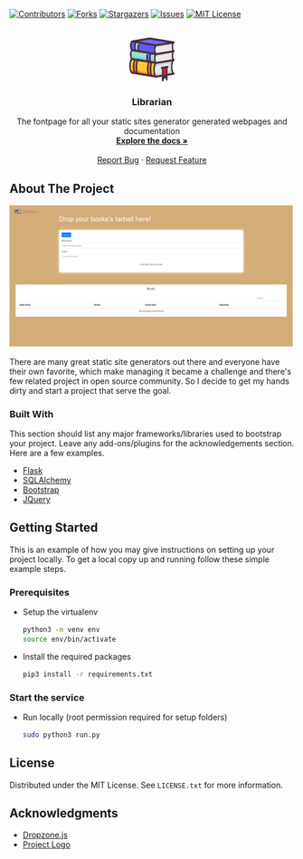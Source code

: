 <div id="top"></div>

<!-- PROJECT SHIELDS -->
[![Contributors][contributors-shield]][contributors-url]
[![Forks][forks-shield]][forks-url]
[![Stargazers][stars-shield]][stars-url]
[![Issues][issues-shield]][issues-url]
[![MIT License][license-shield]][license-url]

<!-- PROJECT LOGO -->
<br />
<div align="center">
  <a href="https://github.com/lienching/Librarian">
    <img src="app/static/img/book.png" alt="Logo" width="80" height="80">
  </a>

  <h3 align="center">Librarian</h3>

  <p align="center">
    The fontpage for all your static sites generator generated webpages and documentation
    <br />
    <a href="https://github.com/lienching/Librarian"><strong>Explore the docs »</strong></a>
    <br />
    <br />
    <a href="https://github.com/lienching/Librarian/issues">Report Bug</a>
    ·
    <a href="https://github.com/lienching/Librarian/issues">Request Feature</a>
  </p>
</div>

## About The Project

[![Product Name Screen Shot][product-screenshot]](https://github.com/lienching/Librarian)

There are many great static site generators out there and everyone have their own favorite, which make managing it became a challenge and there's few related project in open source community. So I decide to get my hands dirty and start a project that serve the goal.  

### Built With

This section should list any major frameworks/libraries used to bootstrap your project. Leave any add-ons/plugins for the acknowledgements section. Here are a few examples.

* [Flask](https://flask.palletsprojects.com/en/2.1.x/)
* [SQLAlchemy](https://www.sqlalchemy.org/)
* [Bootstrap](https://getbootstrap.com)
* [JQuery](https://jquery.com)


<!-- GETTING STARTED -->
## Getting Started

This is an example of how you may give instructions on setting up your project locally.
To get a local copy up and running follow these simple example steps.

### Prerequisites

* Setup the virtualenv
    ```sh
    python3 -m venv env
    source env/bin/activate
    ```
* Install the required packages
    ```sh
    pip3 install -r requirements.txt
    ```

### Start the service

* Run locally (root permission required for setup folders)
    ```sh
    sudo python3 run.py
    ```
<!-- LICENSE -->
## License

Distributed under the MIT License. See `LICENSE.txt` for more information.


<!-- ACKNOWLEDGMENTS -->
## Acknowledgments

* [Dropzone.js](https://www.dropzone.dev/js/)
* [Project Logo](https://www.flaticon.com/authors/mikan933)

<!-- Markdown Links & Image -->
[product-screenshot]: images/screenshot.png
[contributors-shield]: https://img.shields.io/github/contributors/lienching/Librarian.svg?style=for-the-badge
[contributors-url]: https://github.com/lienching/Librarian/graphs/contributors
[forks-shield]: https://img.shields.io/github/forks/lienching/Librarian.svg?style=for-the-badge
[forks-url]: https://github.com/lienching/Librarian/network/members
[stars-shield]: https://img.shields.io/github/stars/lienching/Librarian.svg?style=for-the-badge
[stars-url]: https://github.com/lienching/Librarian/stargazers
[issues-shield]: https://img.shields.io/github/issues/lienching/Librarian.svg?style=for-the-badge
[issues-url]: https://github.com/lienching/Librarian/issues
[license-shield]: https://img.shields.io/github/license/lienching/Librarian.svg?style=for-the-badge
[license-url]: https://github.com/lienching/Librarian/blob/master/LICENSE.txt
